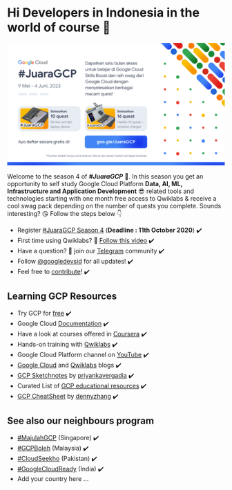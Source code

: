 # Hi Developers in Indonesia in the world of course :wave:
![banner](https://github.com/elmoallistair/qwiklabs/blob/master/juaragcp.png)

Welcome to the season 4 of ***#JuaraGCP*** 🎉. In this season you get an opportunity to self study Google Cloud Platform **Data, AI, ML, Infrastructure and Application Development** :sunglasses: related tools and technologies starting with one month free access to Qwiklabs & receive a cool swag pack depending on the number of quests you complete. Sounds interesting? :kissing_heart: Follow the steps below :point_down:

* Register [#JuaraGCP Season 4](https://events.withgoogle.com/juaragcp-season-4/) (**Deadline : 11th October 2020**) :heavy_check_mark:
* First time using Qwiklabs? :thinking: [Follow this video](https://www.youtube.com/watch?v=cyp7soKLOYI) :heavy_check_mark:
* Have a question? :thinking: join our [Telegram](https://t.me/JuaraGCP) community :heavy_check_mark:
* Follow [@googledevsid](https://twitter.com/googledevsid?) for all updates! :heavy_check_mark:
* Feel free to [contribute](https://github.com/elmoallistair/qwiklabs/blob/master/CONTRIBUTING.md)! :heavy_check_mark:

## Learning GCP Resources

* Try GCP for [free](http://bit.ly/2HuW2ed) :heavy_check_mark:
* Google Cloud [Documentation](https://cloud.google.com/docs) :heavy_check_mark:
* Have a look at courses offered in [Coursera](https://www.coursera.org/googlecloud) :heavy_check_mark:
* Hands-on training with [Qwiklabs](https://www.qwiklabs.com/) :heavy_check_mark:
* Google Cloud Platform channel on [YouTube](https://www.youtube.com/user/googlecloudplatform) :heavy_check_mark:
* [Google Cloud](https://cloud.google.com/blog/) and [Qwiklabs](http://blog.qwiklabs.com/tag/google-cloud-platform/) blogs :heavy_check_mark:
* [GCP Sketchnotes](https://thecloudgirl.dev/) by [priyankavergadia](https://github.com/priyankavergadia) :heavy_check_mark:
* Curated List of [GCP educational resources](https://github.com/GoogleCloudPlatform/edu-resources/) :heavy_check_mark:
* [GCP CheatSheet](https://github.com/dennyzhang/cheatsheet-gcp-A4) by [dennyzhang](https://github.com/dennyzhang) :heavy_check_mark:


## See also our neighbours program 
* [#MajulahGCP](https://goo.gle/MajulahGCP) (Singapore) :heavy_check_mark:
* [#GCPBoleh](https://goo.gle/GCPBoleh) (Malaysia) :heavy_check_mark:
* [#CloudSeekho](https://events.withgoogle.com/cloudseekho/) (Pakistan) :heavy_check_mark: 
* [#GoogleCloudReady](https://events.withgoogle.com/googlecloudready-facilitator-program/) (India) :heavy_check_mark: 
* Add your country here ...
